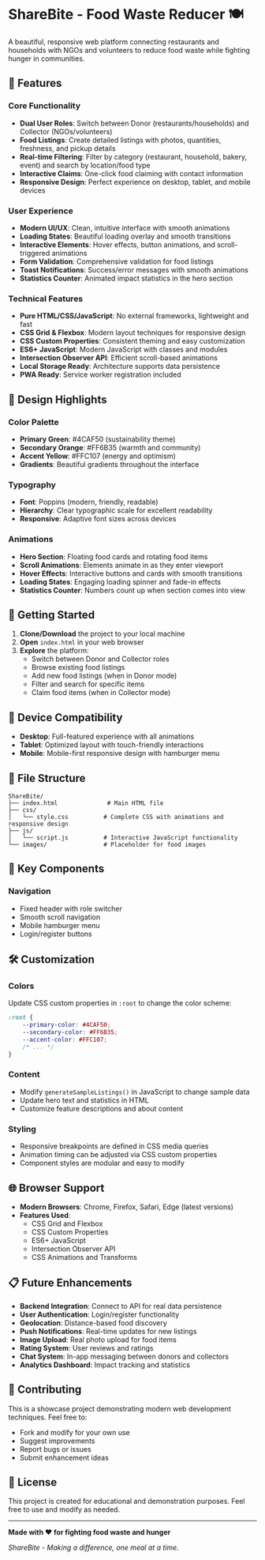# ShareBite - Food Waste Reducer 🍽️

A beautiful, responsive web platform connecting restaurants and households with NGOs and volunteers to reduce food waste while fighting hunger in communities.

## 🌟 Features

### Core Functionality
- **Dual User Roles**: Switch between Donor (restaurants/households) and Collector (NGOs/volunteers)
- **Food Listings**: Create detailed listings with photos, quantities, freshness, and pickup details
- **Real-time Filtering**: Filter by category (restaurant, household, bakery, event) and search by location/food type
- **Interactive Claims**: One-click food claiming with contact information
- **Responsive Design**: Perfect experience on desktop, tablet, and mobile devices

### User Experience
- **Modern UI/UX**: Clean, intuitive interface with smooth animations
- **Loading States**: Beautiful loading overlay and smooth transitions
- **Interactive Elements**: Hover effects, button animations, and scroll-triggered animations
- **Form Validation**: Comprehensive validation for food listings
- **Toast Notifications**: Success/error messages with smooth animations
- **Statistics Counter**: Animated impact statistics in the hero section

### Technical Features
- **Pure HTML/CSS/JavaScript**: No external frameworks, lightweight and fast
- **CSS Grid & Flexbox**: Modern layout techniques for responsive design
- **CSS Custom Properties**: Consistent theming and easy customization
- **ES6+ JavaScript**: Modern JavaScript with classes and modules
- **Intersection Observer API**: Efficient scroll-based animations
- **Local Storage Ready**: Architecture supports data persistence
- **PWA Ready**: Service worker registration included

## 🎨 Design Highlights

### Color Palette
- **Primary Green**: #4CAF50 (sustainability theme)
- **Secondary Orange**: #FF6B35 (warmth and community)
- **Accent Yellow**: #FFC107 (energy and optimism)
- **Gradients**: Beautiful gradients throughout the interface

### Typography
- **Font**: Poppins (modern, friendly, readable)
- **Hierarchy**: Clear typographic scale for excellent readability
- **Responsive**: Adaptive font sizes across devices

### Animations
- **Hero Section**: Floating food cards and rotating food items
- **Scroll Animations**: Elements animate in as they enter viewport
- **Hover Effects**: Interactive buttons and cards with smooth transitions
- **Loading States**: Engaging loading spinner and fade-in effects
- **Statistics Counter**: Numbers count up when section comes into view

## 🚀 Getting Started

1. **Clone/Download** the project to your local machine
2. **Open** `index.html` in your web browser
3. **Explore** the platform:
   - Switch between Donor and Collector roles
   - Browse existing food listings
   - Add new food listings (when in Donor mode)
   - Filter and search for specific items
   - Claim food items (when in Collector mode)

## 📱 Device Compatibility

- **Desktop**: Full-featured experience with all animations
- **Tablet**: Optimized layout with touch-friendly interactions
- **Mobile**: Mobile-first responsive design with hamburger menu

## 🔧 File Structure

```
ShareBite/
├── index.html              # Main HTML file
├── css/
│   └── style.css          # Complete CSS with animations and responsive design
├── js/
│   └── script.js          # Interactive JavaScript functionality
└── images/                # Placeholder for food images
```

## 🎯 Key Components

### Navigation
- Fixed header with role switcher
- Smooth scroll navigation
- Mobile hamburger menu
- Login/register buttons


## 🛠️ Customization

### Colors
Update CSS custom properties in `:root` to change the color scheme:
```css
:root {
    --primary-color: #4CAF50;
    --secondary-color: #FF6B35;
    --accent-color: #FFC107;
    /* ... */
}
```

### Content
- Modify `generateSampleListings()` in JavaScript to change sample data
- Update hero text and statistics in HTML
- Customize feature descriptions and about content

### Styling
- Responsive breakpoints are defined in CSS media queries
- Animation timing can be adjusted via CSS custom properties
- Component styles are modular and easy to modify

## 🌐 Browser Support

- **Modern Browsers**: Chrome, Firefox, Safari, Edge (latest versions)
- **Features Used**:
  - CSS Grid and Flexbox
  - CSS Custom Properties
  - ES6+ JavaScript
  - Intersection Observer API
  - CSS Animations and Transforms

## 📋 Future Enhancements

- **Backend Integration**: Connect to API for real data persistence
- **User Authentication**: Login/register functionality
- **Geolocation**: Distance-based food discovery
- **Push Notifications**: Real-time updates for new listings
- **Image Upload**: Real photo upload for food items
- **Rating System**: User reviews and ratings
- **Chat System**: In-app messaging between donors and collectors
- **Analytics Dashboard**: Impact tracking and statistics

## 🤝 Contributing

This is a showcase project demonstrating modern web development techniques. Feel free to:
- Fork and modify for your own use
- Suggest improvements
- Report bugs or issues
- Submit enhancement ideas

## 📄 License

This project is created for educational and demonstration purposes. Feel free to use and modify as needed.

---

**Made with ❤️ for fighting food waste and hunger**

*ShareBite - Making a difference, one meal at a time.*